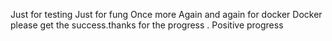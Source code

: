 Just for testing 
Just for fung
Once more Again and again for docker 
Docker please get the success.thanks for the progress . Positive progress
